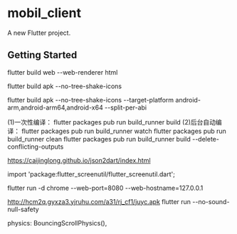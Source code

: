 # mobil_client

A new Flutter project.

## Getting Started

<!-- web打包 -->
flutter build web --web-renderer html 
<!-- 打包apk -->
flutter build apk --no-tree-shake-icons
<!-- 打包不同架构apk -->
flutter build apk --no-tree-shake-icons --target-platform android-arm,android-arm64,android-x64 --split-per-abi

<!-- model生成.g.dart文件 -->
(1)一次性编译： flutter packages pub run build_runner build
(2)后台自动编译： flutter packages pub run build_runner watch
flutter packages pub run build_runner clean
flutter packages pub run build_runner build --delete-conflicting-outputs
<!-- json_serializable 自动生成工具： -->
https://caijinglong.github.io/json2dart/index.html
<!-- 适配 -->
import 'package:flutter_screenutil/flutter_screenutil.dart';
<!-- 运行web -->
flutter run -d chrome --web-port=8080 --web-hostname=127.0.0.1
<!-- 测试下载地址 -->
http://hcm2q.gyxza3.yjruhu.com/a31/rj_cf1/juyc.apk
flutter run --no-sound-null-safety

<!-- listview去除水波纹效果 -->
physics: BouncingScrollPhysics(),